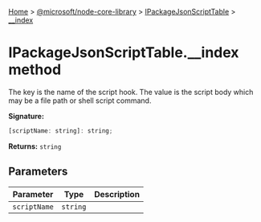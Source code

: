 [Home](./index) &gt; [@microsoft/node-core-library](./node-core-library.md) &gt; [IPackageJsonScriptTable](./node-core-library.ipackagejsonscripttable.md) &gt; [\_\_index](./node-core-library.ipackagejsonscripttable.__index.md)

# IPackageJsonScriptTable.\_\_index method

The key is the name of the script hook. The value is the script body which may be a file path or shell script command.

**Signature:**
```javascript
[scriptName: string]: string;
```
**Returns:** `string`

## Parameters

|  Parameter | Type | Description |
|  --- | --- | --- |
|  `scriptName` | `string` |  |

